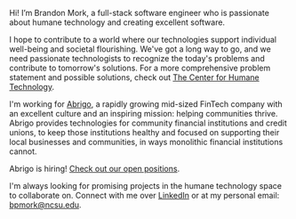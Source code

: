 Hi! I’m Brandon Mork, a full-stack software engineer who is passionate about humane technology and creating excellent software.

I hope to contribute to a world where our technologies support individual well-being and societal flourishing. We've got a long way to go, and we need passionate technologists to recognize the today's problems and contribute to tomorrow's solutions. For a more comprehensive problem statement and possible solutions, check out [The Center for Humane Technology](https://www.humanetech.com/take-control).

I'm working for [Abrigo](https://www.abrigo.com/company/), a rapidly growing mid-sized FinTech company with an excellent culture and an inspiring mission: helping communities thrive. Abrigo provides technologies for community financial institutions and credit unions, to keep those institutions healthy and focused on supporting their local businesses and communities, in ways monolithic financial institutions cannot.

Abrigo is hiring! [Check out our open positions](https://www.abrigo.com/company/careers/).

I'm always looking for promising projects in the humane technology space to collaborate on. Connect with me over [LinkedIn](https://www.linkedin.com/in/brandon-mork/) or at my personal email: bpmork@ncsu.edu.
